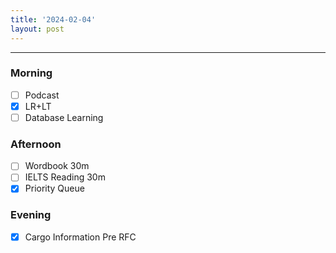 ```yaml
---
title: '2024-02-04'
layout: post
---
```


---

### Morning

- [ ] Podcast
- [x] LR+LT
- [ ] Database Learning

### Afternoon

- [ ] Wordbook 30m
- [ ] IELTS Reading 30m
- [x] Priority Queue

### Evening

- [x] Cargo Information Pre RFC
